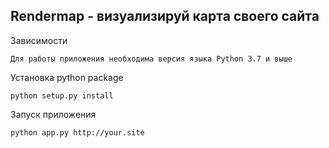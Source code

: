 ## Rendermap - визуализируй карта своего сайта

Зависимости
```
Для работы приложения необходима версия языка Python 3.7 и выше 
```
Установка python package
```
python setup.py install
```
Запуск приложения
```
python app.py http://your.site
```
